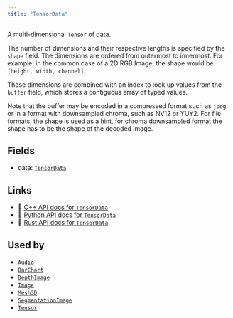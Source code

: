 ```yaml
---
title: "TensorData"
---
```


A multi-dimensional `Tensor` of data.

The number of dimensions and their respective lengths is specified by the `shape` field.
The dimensions are ordered from outermost to innermost. For example, in the common case of
a 2D RGB Image, the shape would be `[height, width, channel]`.

These dimensions are combined with an index to look up values from the `buffer` field,
which stores a contiguous array of typed values.

Note that the buffer may be encoded in a compressed format such as `jpeg` or
in a format with downsampled chroma, such as NV12 or YUY2.
For file formats, the shape is used as a hint, for chroma downsampled format
the shape has to be the shape of the decoded image.

## Fields

* data: [`TensorData`](../datatypes/tensor_data.md)

## Links
 * 🌊 [C++ API docs for `TensorData`](https://ref.rerun.io/docs/cpp/stable/structrerun_1_1components_1_1TensorData.html)
 * 🐍 [Python API docs for `TensorData`](https://ref.rerun.io/docs/python/stable/common/components#rerun.components.TensorData)
 * 🦀 [Rust API docs for `TensorData`](https://docs.rs/rerun/latest/rerun/components/struct.TensorData.html)


## Used by

* [`Audio`](../archetypes/audio.md)
* [`BarChart`](../archetypes/bar_chart.md)
* [`DepthImage`](../archetypes/depth_image.md)
* [`Image`](../archetypes/image.md)
* [`Mesh3D`](../archetypes/mesh3d.md)
* [`SegmentationImage`](../archetypes/segmentation_image.md)
* [`Tensor`](../archetypes/tensor.md)
